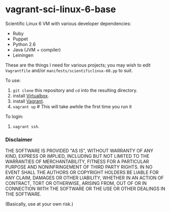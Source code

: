 vagrant-sci-linux-6-base
========================

Scientific Linux 6 VM with various developer dependencies:

* Ruby
* Puppet
* Python 2.6
* Java (JVM + compiler)
* Leiningen

These are the things I need for various projects; you may wish to edit `Vagrantfile` and/or `manifests/scientificlinux-60.pp` to suit.

To use:

1. `git clone` this repository and `cd` into the resulting directory.
1. install [Virtualbox](https://www.virtualbox.org/).
1. install [Vagrant](http://vagrantup.com/).
1. `vagrant up`  # This will take awhile the first time you run it

To login:

1. `vagrant ssh`.

### Disclaimer

THE SOFTWARE IS PROVIDED "AS IS", WITHOUT WARRANTY OF ANY KIND, EXPRESS OR
IMPLIED, INCLUDING BUT NOT LIMITED TO THE WARRANTIES OF MERCHANTABILITY,
FITNESS FOR A PARTICULAR PURPOSE AND NONINFRINGEMENT OF THIRD PARTY RIGHTS. IN
NO EVENT SHALL THE AUTHORS OR COPYRIGHT HOLDERS BE LIABLE FOR ANY CLAIM,
DAMAGES OR OTHER LIABILITY, WHETHER IN AN ACTION OF CONTRACT, TORT OR
OTHERWISE, ARISING FROM, OUT OF OR IN CONNECTION WITH THE SOFTWARE OR THE USE
OR OTHER DEALINGS IN THE SOFTWARE.

(Basically, use at your own risk.)
